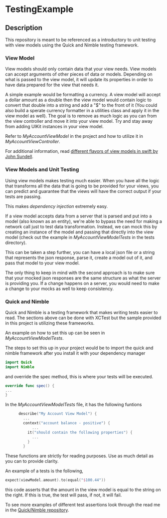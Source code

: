 # TestingExample

## Description
This repository is meant to be referenced as a introductory to unit testing with view models using the Quick and Nimble testing framework.

### View Model
View models should only contain data that your view needs. View models can accept arguments of other pieces of data or models. Depending on what is passed to the view model,
it will update its properties in order to have data prepared for the view that needs it.

A simple example would be formatting a currency. A view model will accept a dollar amount as a double then the view model would contain logic to convert that double into 
a string and add a "$" to the front of it (You could also build a sperate currency formatter in a utilities class and apply it in the view model as well). The goal
is to remove as much logic as you can from the view controller and move it into your view model. Try and stay away from adding UIKit instances in your view model.

Refer to *MyAccountViewModel* in the project and how to utilize it in *MyAccountViewController*.

For additional information, read [different flavors of view models in swift by John Sundell](https://www.swiftbysundell.com/articles/different-flavors-of-view-models-in-swift/).

### View Models and Unit Testing 
Using view models makes testing much easier. When you have all the logic that transforms all the data that is going to be provided for your views, you can predict and guarantee
that the views will have the correct output if your tests are passing.

This makes *dependency injection* extremely easy.

If a view model accepts data from a server that is parsed and put into a model (also known as an entity), we're able to bypass the need for making a network call just 
to test data transformation. Instead, we can mock this by creating an instance of the model and passing that directly into the view model (check out the example
in *MyAccountViewModelTests* in the tests directory).

This can be taken a step further, you can have a local json file or a string that represents the json response, parse it, create a model out of it, and pass that
model to your view model.

The only thing to keep in mind with the second approach is to make sure that your mocked json responses are the same structure as what the server is providing you.
If a change happens on a server, you would need to make a change to your mocks as well to keep consistency.

### Quick and Nimble
Quick and Nimble is a testing framework that makes writing tests easier to read. The sections above can be done with XCTest but the sample provided in this project
is utilizing these frameworks.

An example on how to set this up can be seen in *MyAccountViewModelTests*. 

The steps to set this up in your project would be to import the quick and nimble framework after you install it with your dependency manager
```swift
import Quick
import Nimble
```

and override the spec method, this is where your tests will be executed.
```swift
override func spec() {
...
}
```

In the *MyAccountViewModelTests* file, it has the following funtions
```swift
      describe("My Account View Model") {
        ...
        context("account balance - positive") {
            ...
          it("should contain the following properties") {
            ...
          }
        }
```

These functions are strictly for reading purposes. Use as much detail as you can to provide clarity.

An example of a tests is the following,
```swift
expect(viewModel.amount).to(equal("$100.44"))
```
this code asserts that the amount in the view model is equal to the string on the right. If this is true, the test will pass, if not, it will fail.

To see more examples of different test assertions look through the read me in the [Quick/Nimble repository](https://github.com/Quick/Nimble).

